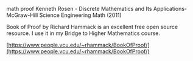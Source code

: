 
math proof Kenneth Rosen - Discrete Mathematics and Its Applications-McGraw-Hill Science Engineering Math (2011) 

Book of Proof by Richard Hammack is an excellent free open source resource. I use it in my Bridge to Higher Mathematics course.

[https://www.people.vcu.edu/~rhammack/BookOfProof/](https://www.people.vcu.edu/~rhammack/BookOfProof/) 